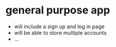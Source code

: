 # general purpose app

- will include a sign up and log in page
-  will be able to store multiple accounts
-  ...
